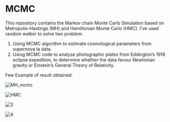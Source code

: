 # MCMC
This repository contains the Markov chain Monte Carlo Simulation based on Metropolis–Hastings (MH) and Hamiltonian Monte Carlo (HMC).
I've used random walker to solve two problem:
1. Using MCMC algorithm to estimate cosmological parameters from supernova Ia data.
2. Using MCMC code to analyse photographic plates from Eddington’s 1919 eclipse expedition, to determine whether the data favour Newtonian gravity or Einstein’s General Theory of Relativity.

Few Example of result obtained:

![MH_mcmc](https://user-images.githubusercontent.com/84239317/190367520-da496380-68f7-4780-9d46-457be7296cc8.png)

![HMC](https://user-images.githubusercontent.com/84239317/190367493-fb828ebc-4130-4260-ac88-9f23ef68734f.png)

![3](https://user-images.githubusercontent.com/84239317/190367440-5389485e-3d27-4e9b-a815-bdafba9f1f0a.png)

![4](https://user-images.githubusercontent.com/84239317/190367402-c31c3806-4d6a-471b-944d-59d412231d13.png)
